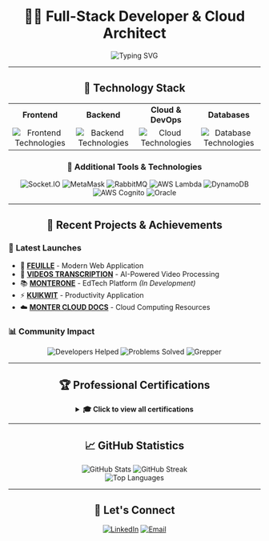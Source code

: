 <div align="center">

# 👨‍💻 Full-Stack Developer & Cloud Architect

<img src="https://readme-typing-svg.herokuapp.com?font=Fira+Code&size=22&duration=3000&pause=1000&color=2196F3&center=true&vCenter=true&width=600&lines=Full-Stack+Developer;Cloud+Solutions+Architect;AI%2FML+Engineer;DevOps+Enthusiast;Open+Source+Contributor" alt="Typing SVG" />

---

## 🚀 Technology Stack

<table>
<tr>
<td align="center"><strong>Frontend</strong></td>
<td align="center"><strong>Backend</strong></td>
<td align="center"><strong>Cloud & DevOps</strong></td>
<td align="center"><strong>Databases</strong></td>
</tr>
<tr>
<td align="center">
<img src="https://skillicons.dev/icons?i=js,ts,react,nextjs,redux,materialui,tailwind" alt="Frontend Technologies" />
</td>
<td align="center">
<img src="https://skillicons.dev/icons?i=nodejs,graphql,firebase,express" alt="Backend Technologies" />
</td>
<td align="center">
<img src="https://skillicons.dev/icons?i=aws,docker,kubernetes" alt="Cloud Technologies" />
</td>
<td align="center">
<img src="https://skillicons.dev/icons?i=mongodb,postgresql,mysql,redis" alt="Database Technologies" />
</td>
</tr>
</table>

### 🔧 Additional Tools & Technologies
<div align="center">
<img src="https://img.shields.io/badge/Socket.IO-010101?style=for-the-badge&logo=socket.io&logoColor=white" alt="Socket.IO" />
<img src="https://img.shields.io/badge/MetaMask-F6851B?style=for-the-badge&logo=metamask&logoColor=white" alt="MetaMask" />
<img src="https://img.shields.io/badge/RabbitMQ-FF6600?style=for-the-badge&logo=rabbitmq&logoColor=white" alt="RabbitMQ" />
<img src="https://img.shields.io/badge/AWS_Lambda-FF9900?style=for-the-badge&logo=awslambda&logoColor=white" alt="AWS Lambda" />
<img src="https://img.shields.io/badge/AWS_DynamoDB-4053D6?style=for-the-badge&logo=amazondynamodb&logoColor=white" alt="DynamoDB" />
<img src="https://img.shields.io/badge/AWS_Cognito-FF9900?style=for-the-badge&logo=amazon&logoColor=white" alt="AWS Cognito" />
<img src="https://img.shields.io/badge/Oracle-F80000?style=for-the-badge&logo=oracle&logoColor=white" alt="Oracle" />
</div>

---

## 🎯 Recent Projects & Achievements

<div align="left">

### 🌟 **Latest Launches**
- 🍃 **[FEUILLE](https://feuille.netlify.app/)** - Modern Web Application
- 🎥 **[VIDEOS TRANSCRIPTION](https://videostranscription.com/)** - AI-Powered Video Processing
- 📚 **[MONTERONE](https://monterone.vercel.app)** - EdTech Platform *(In Development)*
- ⚡ **[KUIKWIT](https://app.kuikwit.com)** - Productivity Application
- ☁️ **[MONTER CLOUD DOCS](https://cloudocs.vercel.app/)** - Cloud Computing Resources

### 📊 **Community Impact**
<div align="center">
<img src="https://img.shields.io/badge/Developers_Helped-54,892-brightgreen?style=for-the-badge&logo=github" alt="Developers Helped" />
<img src="https://img.shields.io/badge/Problems_Solved-95,631-blue?style=for-the-badge&logo=stackoverflow" alt="Problems Solved" />
<img src="https://img.shields.io/badge/Platform-Grepper-orange?style=for-the-badge" alt="Grepper" />
</div>

</div>

---

## 🏆 Professional Certifications

<details>
<summary><strong>🎓 Click to view all certifications</strong></summary>

### 🤖 **Agentic AI**
- [**Introduction to LangGraph**](https://academy.langchain.com/certificates/7irkq4ifm2) - LangChain
 
### 🤖 **Machine Learning & AI**
- [**Machine Learning Specialization**](https://www.coursera.org/account/accomplishments/specialization/3P3YDRM7QCVS) - Stanford University

### ☁️ **AWS Cloud Expertise**
- [**Building Modern Node.js Applications on AWS**](https://coursera.org/share/fca2549fedf7807f959d2d3d6db1508d)
- [**AWS Fundamentals Specialization**]- Complete Specialization
- [**AWS Cloud Technical Essentials**](https://www.coursera.org/account/accomplishments/verify/X6X2PX32HH4M)
- [**Migrating to the AWS Cloud**](https://www.coursera.org/account/accomplishments/verify/87BU2SQ88BAF)
- [**AWS Security Risk Management**](https://www.coursera.org/account/accomplishments/verify/NTSACP5F6SC4)
- [**AWS Serverless Applications**](https://www.coursera.org/account/accomplishments/verify/KXMM3NFHBLKR)

### 💾 **Database & Backend**
- [**MongoDB Basics (M001)**](https://university.mongodb.com/course_completion/49f36d19-b371-465e-aa14-3784176c8f2d) - MongoDB University
- [**Server-side Development with Node.js, Express & MongoDB**](https://www.coursera.org/account/accomplishments/certificate/VRVDYX3FPL47)

### 🎨 **Frontend Development**
- [**React Development**](https://www.coursera.org/account/accomplishments/certificate/NLZZNA3NJ9MG) - Full-Stack Web Development
- [**Bootstrap 4 Framework**](https://www.coursera.org/account/accomplishments/records/K4LZ6QMJXTQQ) - UI Frameworks
- [**JavaScript Interactivity**](https://www.coursera.org/account/accomplishments/certificate/46KC7CBT5XYA)

### 🔬 **Emerging Technologies**
- [**Introduction to Quantum Computing**](https://www.coursera.org/account/accomplishments/certificate/AGTS2Z5CG9EB)

</details>

---

## 📈 GitHub Statistics

<div align="center">
<img src="https://github-readme-stats.vercel.app/api?username=shaharyar1255&show_icons=true&theme=radical&hide_border=true&count_private=true" alt="GitHub Stats" />
<img src="https://github-readme-streak-stats.herokuapp.com/?user=shaharyar1255&theme=radical&hide_border=true" alt="GitHub Streak" />
</div>

<div align="center">
<img src="https://github-readme-stats.vercel.app/api/top-langs/?username=shaharyar1255&layout=compact&theme=radical&hide_border=true" alt="Top Languages" />
</div>

---

## 🤝 Let's Connect

<div align="center">

[![LinkedIn](https://img.shields.io/badge/LinkedIn-0077B5?style=for-the-badge&logo=linkedin&logoColor=white)](https://www.linkedin.com/in/shaharyar-malik-b7415219a/)
[![Email](https://img.shields.io/badge/Email-D14836?style=for-the-badge&logo=gmail&logoColor=white)](mailto:shaharyar.malik2000@gmail.com)

</div>

</div>
